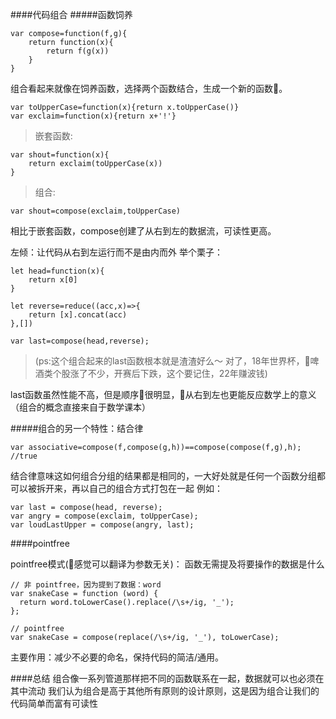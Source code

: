 ####代码组合
#####函数饲养
````
var compose=function(f,g){
    return function(x){
        return f(g(x))
    }
}
````
组合看起来就像在饲养函数，选择两个函数结合，生成一个新的函数。

````
var toUpperCase=function(x){return x.toUpperCase()}
var exclaim=function(x){return x+'!'}
````


 >   嵌套函数:
````
var shout=function(x){
    return exclaim(toUpperCase(x))
}
````
>组合:
````
var shout=compose(exclaim,toUpperCase)
````

相比于嵌套函数，compose创建了从右到左的数据流，可读性更高。

左倾：让代码从右到左运行而不是由内而外
举个栗子：
````
let head=function(x){
    return x[0]
}

let reverse=reduce((acc,x)=>{
    return [x].concat(acc)
},[])

var last=compose(head,reverse);
````
>(ps:这个组合起来的last函数根本就是渣渣好么～ 对了，18年世界杯，啤酒类个股涨了不少，开赛后下跌，这个要记住，22年赚波钱)

last函数虽然性能不高，但是顺序很明显，从右到左也更能反应数学上的意义（组合的概念直接来自于数学课本）

#####组合的另一个特性：结合律
````
var associative=compose(f,compose(g,h))==compose(compose(f,g),h); //true
````
结合律意味这如何组合分组的结果都是相同的，一大好处就是任何一个函数分组都可以被拆开来，再以自己的组合方式打包在一起 例如：
````
var last = compose(head, reverse);
var angry = compose(exclaim, toUpperCase);
var loudLastUpper = compose(angry, last);
````

####pointfree

pointfree模式(感觉可以翻译为参数无关)：
   函数无需提及将要操作的数据是什么
````
// 非 pointfree，因为提到了数据：word
var snakeCase = function (word) {
  return word.toLowerCase().replace(/\s+/ig, '_');
};

// pointfree
var snakeCase = compose(replace(/\s+/ig, '_'), toLowerCase);

````
主要作用：减少不必要的命名，保持代码的简洁/通用。

####总结
组合像一系列管道那样把不同的函数联系在一起，数据就可以也必须在其中流动
我们认为组合是高于其他所有原则的设计原则，这是因为组合让我们的代码简单而富有可读性
